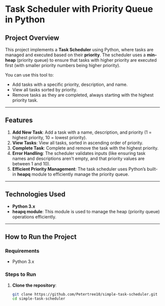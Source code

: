 # Task Scheduler with Priority Queue in Python

## Project Overview

This project implements a **Task Scheduler** using Python, where tasks are managed and executed based on their **priority**. The scheduler uses a **min-heap** (priority queue) to ensure that tasks with higher priority are executed first (with smaller priority numbers being higher priority).

You can use this tool to:

- Add tasks with a specific priority, description, and name.
- View all tasks sorted by priority.
- Remove tasks as they are completed, always starting with the highest priority task.

---

## Features

1. **Add New Task**: Add a task with a name, description, and priority (1 = highest priority, 10 = lowest priority).
2. **View Tasks**: View all tasks, sorted in ascending order of priority.
3. **Complete Task**: Complete and remove the task with the highest priority.
4. **Error Handling**: The scheduler validates inputs (like ensuring task names and descriptions aren't empty, and that priority values are between 1 and 10).
5. **Efficient Priority Management**: The task scheduler uses Python’s built-in **heapq** module to efficiently manage the priority queue.

---

## Technologies Used

- **Python 3.x**
- **heapq module**: This module is used to manage the heap (priority queue) operations efficiently.

---

## How to Run the Project

### Requirements

- Python 3.x

### Steps to Run

1. **Clone the repository**:
   ```bash
   git clone https://github.com/Petertree10/simple-task-scheduler.git
   cd simple-task-scheduler
   ```
